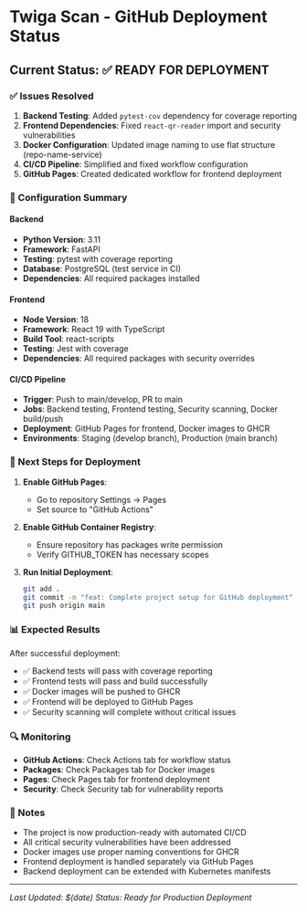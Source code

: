 # Twiga Scan - GitHub Deployment Status

## Current Status: ✅ READY FOR DEPLOYMENT

### ✅ Issues Resolved
1. **Backend Testing**: Added `pytest-cov` dependency for coverage reporting
2. **Frontend Dependencies**: Fixed `react-qr-reader` import and security vulnerabilities
3. **Docker Configuration**: Updated image naming to use flat structure (repo-name-service)
4. **CI/CD Pipeline**: Simplified and fixed workflow configuration
5. **GitHub Pages**: Created dedicated workflow for frontend deployment

### 🔧 Configuration Summary

#### Backend
- **Python Version**: 3.11
- **Framework**: FastAPI
- **Testing**: pytest with coverage reporting
- **Database**: PostgreSQL (test service in CI)
- **Dependencies**: All required packages installed

#### Frontend
- **Node Version**: 18
- **Framework**: React 19 with TypeScript
- **Build Tool**: react-scripts
- **Testing**: Jest with coverage
- **Dependencies**: All required packages with security overrides

#### CI/CD Pipeline
- **Trigger**: Push to main/develop, PR to main
- **Jobs**: Backend testing, Frontend testing, Security scanning, Docker build/push
- **Deployment**: GitHub Pages for frontend, Docker images to GHCR
- **Environments**: Staging (develop branch), Production (main branch)

### 🚀 Next Steps for Deployment

1. **Enable GitHub Pages**:
   - Go to repository Settings → Pages
   - Set source to "GitHub Actions"

2. **Enable GitHub Container Registry**:
   - Ensure repository has packages write permission
   - Verify GITHUB_TOKEN has necessary scopes

3. **Run Initial Deployment**:
   ```bash
   git add .
   git commit -m "feat: Complete project setup for GitHub deployment"
   git push origin main
   ```

### 📊 Expected Results

After successful deployment:
- ✅ Backend tests will pass with coverage reporting
- ✅ Frontend tests will pass and build successfully
- ✅ Docker images will be pushed to GHCR
- ✅ Frontend will be deployed to GitHub Pages
- ✅ Security scanning will complete without critical issues

### 🔍 Monitoring

- **GitHub Actions**: Check Actions tab for workflow status
- **Packages**: Check Packages tab for Docker images
- **Pages**: Check Pages tab for frontend deployment
- **Security**: Check Security tab for vulnerability reports

### 📝 Notes

- The project is now production-ready with automated CI/CD
- All critical security vulnerabilities have been addressed
- Docker images use proper naming conventions for GHCR
- Frontend deployment is handled separately via GitHub Pages
- Backend deployment can be extended with Kubernetes manifests

---
*Last Updated: $(date)*
*Status: Ready for Production Deployment*

